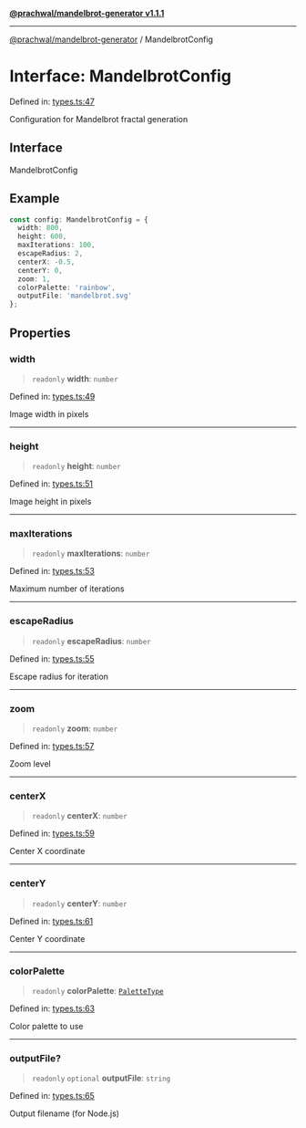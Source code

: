 [**@prachwal/mandelbrot-generator v1.1.1**](../README.md)

***

[@prachwal/mandelbrot-generator](../globals.md) / MandelbrotConfig

# Interface: MandelbrotConfig

Defined in: [types.ts:47](https://github.com/prachwal/mandelbrot-generator/blob/da157e1b866785501d38ccb7552859d4482dd1a8/src/types.ts#L47)

Configuration for Mandelbrot fractal generation

## Interface

MandelbrotConfig

## Example

```typescript
const config: MandelbrotConfig = {
  width: 800,
  height: 600,
  maxIterations: 100,
  escapeRadius: 2,
  centerX: -0.5,
  centerY: 0,
  zoom: 1,
  colorPalette: 'rainbow',
  outputFile: 'mandelbrot.svg'
};
```

## Properties

### width

> `readonly` **width**: `number`

Defined in: [types.ts:49](https://github.com/prachwal/mandelbrot-generator/blob/da157e1b866785501d38ccb7552859d4482dd1a8/src/types.ts#L49)

Image width in pixels

***

### height

> `readonly` **height**: `number`

Defined in: [types.ts:51](https://github.com/prachwal/mandelbrot-generator/blob/da157e1b866785501d38ccb7552859d4482dd1a8/src/types.ts#L51)

Image height in pixels

***

### maxIterations

> `readonly` **maxIterations**: `number`

Defined in: [types.ts:53](https://github.com/prachwal/mandelbrot-generator/blob/da157e1b866785501d38ccb7552859d4482dd1a8/src/types.ts#L53)

Maximum number of iterations

***

### escapeRadius

> `readonly` **escapeRadius**: `number`

Defined in: [types.ts:55](https://github.com/prachwal/mandelbrot-generator/blob/da157e1b866785501d38ccb7552859d4482dd1a8/src/types.ts#L55)

Escape radius for iteration

***

### zoom

> `readonly` **zoom**: `number`

Defined in: [types.ts:57](https://github.com/prachwal/mandelbrot-generator/blob/da157e1b866785501d38ccb7552859d4482dd1a8/src/types.ts#L57)

Zoom level

***

### centerX

> `readonly` **centerX**: `number`

Defined in: [types.ts:59](https://github.com/prachwal/mandelbrot-generator/blob/da157e1b866785501d38ccb7552859d4482dd1a8/src/types.ts#L59)

Center X coordinate

***

### centerY

> `readonly` **centerY**: `number`

Defined in: [types.ts:61](https://github.com/prachwal/mandelbrot-generator/blob/da157e1b866785501d38ccb7552859d4482dd1a8/src/types.ts#L61)

Center Y coordinate

***

### colorPalette

> `readonly` **colorPalette**: [`PaletteType`](../type-aliases/PaletteType.md)

Defined in: [types.ts:63](https://github.com/prachwal/mandelbrot-generator/blob/da157e1b866785501d38ccb7552859d4482dd1a8/src/types.ts#L63)

Color palette to use

***

### outputFile?

> `readonly` `optional` **outputFile**: `string`

Defined in: [types.ts:65](https://github.com/prachwal/mandelbrot-generator/blob/da157e1b866785501d38ccb7552859d4482dd1a8/src/types.ts#L65)

Output filename (for Node.js)
